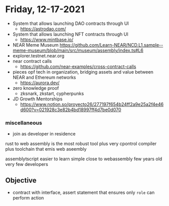 # Friday, 12-17-2021
* System that allows launching DAO contracts through UI
    * https://astrodao.com/
* System that allows launching NFT contracts through UI
    * https://www.mintbase.io/
* NEAR Meme Museum
    https://github.com/Learn-NEAR/NCD.L1.sample--meme-museum/blob/main/src/museum/assembly/index.ts#L6
* explorer.testnet.near.org
* near contract calls
    * https://github.com/near-examples/cross-contract-calls
* pieces opf tech in organization, bridging assets and value between NEAR and Ethereum networks
    * https://aurora.dev/
* zero knowledge proof
    * zksnark, zkstart, cypherpunks
* JD Growth Mentorships
    * https://www.notion.so/proyecto26/277197f654b24ff2a9e25a2f4e46d600?v=021928c3e82b4bd18997ff4d7be0d070


### miscellaneous
* join as developer in residence
    
rust to web assembly is the most robust tool
plus very cpontrol compiler
plus toolchain that emis web aseembly


assemblytscript easier to learn
simple
close to webassembly
few years old
very few developers 


## Objective
* contract with interface, assert statement that ensures only `role` can perform action
